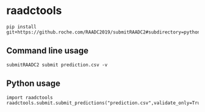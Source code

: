 # raadctools

```
pip install git+https://github.roche.com/RAADC2019/submitRAADC2#subdirectory=python
```

## Command line usage

```
submitRAADC2 submit prediction.csv -v
```

## Python usage

```
import raadctools
raadctools.submit.submit_predictions("prediction.csv",validate_only=True)
```